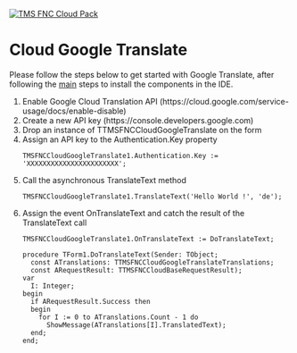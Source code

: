 <a href="http://www.tmssoftware.com/site/tmsfnccloudpack.asp"><img src="https://tmssoftware.com/site/img/github/tmsfnccloudpack.png" title="TMS FNC Cloud Pack" alt="TMS FNC Cloud Pack"></a>
# Cloud Google Translate #
Please follow the steps below to get started with Google Translate, after following the <a href="https://github.com/tmssoftware/TMS-FNC-Cloud-Pack/blob/master/README.md">main</a> steps to install the components in the IDE.
<ol>
  <li>Enable Google Cloud Translation API (https://cloud.google.com/service-usage/docs/enable-disable)
  <li>Create a new API key (https://console.developers.google.com)
  <li>Drop an instance of TTMSFNCCloudGoogleTranslate on the form</li>  
  <li>Assign an API key to the Authentication.Key property

  ```delphi
  TMSFNCCloudGoogleTranslate1.Authentication.Key := 'XXXXXXXXXXXXXXXXXXXXXXX';    
  ```
  
  </li>  
  <li>Call the asynchronous TranslateText method</li>
  
  ```delphi
  TMSFNCCloudGoogleTranslate1.TranslateText('Hello World !', 'de');
  ```
  
  <li>Assign the event OnTranslateText and catch the result of the TranslateText call
  
  ```delphi
  TMSFNCCloudGoogleTranslate1.OnTranslateText := DoTranslateText;  
  ```
  
  ```delphi    
  procedure TForm1.DoTranslateText(Sender: TObject;
    const ATranslations: TTMSFNCCloudGoogleTranslateTranslations;
    const ARequestResult: TTMSFNCCloudBaseRequestResult);
  var
    I: Integer;
  begin
    if ARequestResult.Success then
    begin
      for I := 0 to ATranslations.Count - 1 do
        ShowMessage(ATranslations[I].TranslatedText);
    end;
  end;
  ```
  
  </li>    
</ol>
